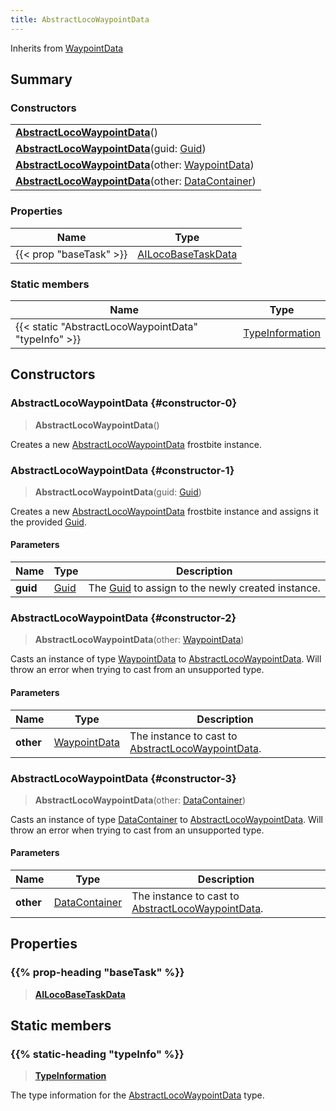 ```yaml
---
title: AbstractLocoWaypointData
---
```


Inherits from [WaypointData](/vext/ref/fb/waypointdata)

## Summary

### Constructors

|  |
| --- |
| **[AbstractLocoWaypointData](#constructor-0)**() |
| **[AbstractLocoWaypointData](#constructor-1)**(guid: [Guid](/vext/ref/shared/type/guid)) |
| **[AbstractLocoWaypointData](#constructor-2)**(other: [WaypointData](/vext/ref/fb/waypointdata)) |
| **[AbstractLocoWaypointData](#constructor-3)**(other: [DataContainer](/vext/ref/shared/type/datacontainer)) |

### Properties

| Name | Type |
| ---- | ---- |
| {{< prop "baseTask" >}} | [AILocoBaseTaskData](/vext/ref/fb/ailocobasetaskdata) |

### Static members

| Name | Type |
| ---- | ---- |
| {{< static "AbstractLocoWaypointData" "typeInfo" >}} | [TypeInformation](/vext/ref/shared/type/typeinformation) |

## Constructors

### AbstractLocoWaypointData {#constructor-0}

> **AbstractLocoWaypointData**()

Creates a new [AbstractLocoWaypointData](/vext/ref/fb/abstractlocowaypointdata) frostbite instance.

### AbstractLocoWaypointData {#constructor-1}

> **AbstractLocoWaypointData**(guid: [Guid](/vext/ref/shared/type/guid))

Creates a new [AbstractLocoWaypointData](/vext/ref/fb/abstractlocowaypointdata) frostbite instance and assigns it the provided [Guid](/vext/ref/shared/type/guid).

#### Parameters

| Name | Type | Description |
| ---- | ---- | ----------- |
| **guid** | [Guid](/vext/ref/shared/type/guid) | The [Guid](/vext/ref/shared/type/guid) to assign to the newly created instance. |

### AbstractLocoWaypointData {#constructor-2}

> **AbstractLocoWaypointData**(other: [WaypointData](/vext/ref/fb/waypointdata))

Casts an instance of type [WaypointData](/vext/ref/fb/waypointdata) to [AbstractLocoWaypointData](/vext/ref/fb/abstractlocowaypointdata). Will throw an error when trying to cast from an unsupported type.

#### Parameters

| Name | Type | Description |
| ---- | ---- | ----------- |
| **other** | [WaypointData](/vext/ref/fb/waypointdata) | The instance to cast to [AbstractLocoWaypointData](/vext/ref/fb/abstractlocowaypointdata). |

### AbstractLocoWaypointData {#constructor-3}

> **AbstractLocoWaypointData**(other: [DataContainer](/vext/ref/shared/type/datacontainer))

Casts an instance of type [DataContainer](/vext/ref/shared/type/datacontainer) to [AbstractLocoWaypointData](/vext/ref/fb/abstractlocowaypointdata). Will throw an error when trying to cast from an unsupported type.

#### Parameters

| Name | Type | Description |
| ---- | ---- | ----------- |
| **other** | [DataContainer](/vext/ref/shared/type/datacontainer) | The instance to cast to [AbstractLocoWaypointData](/vext/ref/fb/abstractlocowaypointdata). |

## Properties

### {{% prop-heading "baseTask" %}}

> **[AILocoBaseTaskData](/vext/ref/fb/ailocobasetaskdata)**

## Static members

### {{% static-heading "typeInfo" %}}

> **[TypeInformation](/vext/ref/shared/type/typeinformation)**

The type information for the [AbstractLocoWaypointData](/vext/ref/fb/abstractlocowaypointdata) type.

